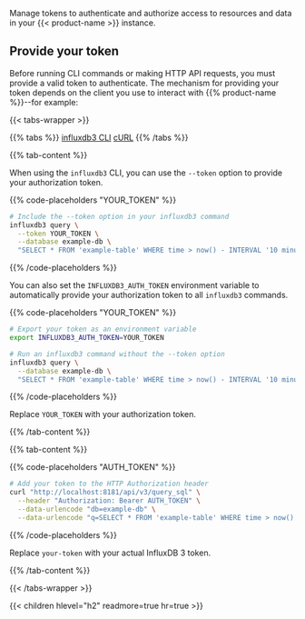 Manage tokens to authenticate and authorize access to resources and data in your {{< product-name >}} instance.

## Provide your token

Before running CLI commands or making HTTP API requests, you must provide a valid token to authenticate.
The mechanism for providing your token depends on the client you use to interact with {{% product-name %}}--for example:

{{< tabs-wrapper >}}

{{% tabs %}}
[influxdb3 CLI](#influxdb3-cli-auth)
[cURL](#curl-auth)
{{% /tabs %}}

{{% tab-content %}}

When using the `influxdb3` CLI, you can use the `--token` option to provide your authorization token.

{{% code-placeholders "YOUR_TOKEN" %}}
```bash
# Include the --token option in your influxdb3 command
influxdb3 query \
  --token YOUR_TOKEN \
  --database example-db \
  "SELECT * FROM 'example-table' WHERE time > now() - INTERVAL '10 minutes'"
```
{{% /code-placeholders %}}

You can also set the `INFLUXDB3_AUTH_TOKEN` environment variable to automatically provide your
authorization token to all `influxdb3` commands.

{{% code-placeholders "YOUR_TOKEN" %}}
```bash
# Export your token as an environment variable
export INFLUXDB3_AUTH_TOKEN=YOUR_TOKEN

# Run an influxdb3 command without the --token option
influxdb3 query \
  --database example-db \
  "SELECT * FROM 'example-table' WHERE time > now() - INTERVAL '10 minutes'"
```
{{% /code-placeholders %}}

Replace `YOUR_TOKEN` with your authorization token.

{{% /tab-content %}}

{{% tab-content %}}

{{% code-placeholders "AUTH_TOKEN" %}}

```bash
# Add your token to the HTTP Authorization header
curl "http://localhost:8181/api/v3/query_sql" \
  --header "Authorization: Bearer AUTH_TOKEN" \
  --data-urlencode "db=example-db" \
  --data-urlencode "q=SELECT * FROM 'example-table' WHERE time > now() - INTERVAL '10 minutes'"
```

{{% /code-placeholders %}}

Replace `your-token` with your actual InfluxDB 3 token.

{{% /tab-content %}}

{{< /tabs-wrapper >}}

{{< children hlevel="h2" readmore=true hr=true >}}
